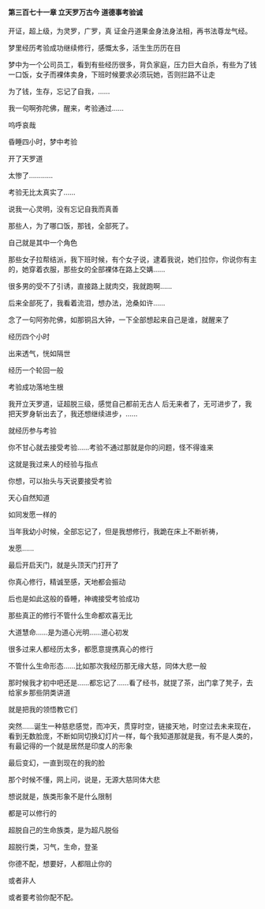 #### 第三百七十一章 立天罗万古今 道德事考验诚


开证，超上级，为灵罗，广罗，真
证金丹道果金身法身法相，再书法尊龙气经。



梦里经历考验成功继续修行，感慨太多，活生生历历在目

梦中为一个公司员工，看到有些经历很多，背负家庭，压力巨大自杀，有些为了钱一口饭，女子而裸体卖身，下班时候要求必须玩她，否则拦路不让走

为了钱，生存，忘记了自我，……

我一句啊弥陀佛，醒来，考验通过……

呜呼哀哉

昏睡四小时，梦中考验

开了天罗道

太惨了…………

考验无比太真实了……

说我一心灵明，没有忘记自我而真善

那些人，为了哪口饭，那钱，全部死了。

自己就是其中一个角色

那些女子拉帮结派，我下班时候，有个女子说，逮着我说，她们拉你，你说你有主的，她穿着衣服，那些女的全部裸体在路上交媾……

很多男的受不了引诱，直接路上就肉交，我就跑啊……

后来全部死了，我看着流泪，想办法，沧桑如许……

念了一句阿弥陀佛，如那铜吕大钟，一下全部想起来自己是谁，就醒来了

经历四个小时

出来透气，恍如隔世

经历一个轮回一般

考验成功落地生根

我开立天罗道，证超脱三级，感觉自己都前无古人 后无来者了，无可进步了，我把天罗身斩出去了，我还想继续进步，……

就经历参与考验

你不甘心就去接受考验……考验不通过那就是你的问题，怪不得谁来

这就是我过来人的经验与指点

你想，可以抬头与天说要接受考验

天心自然知道

如同发愿一样的

当年我幼小时候，全部忘记了，但是我想修行，我跪在床上不断祈祷，

发愿……

最后开启天门，就是头顶天门打开了


你真心修行，精诚至感，天地都会振动

后也是如此这般的昏睡，神魂接受考验成功


那些真正的修行不管什么生命都欢喜无比

大道慧命……是为道心光明……道心初发

很多过来人都经历太多，都愿意提携真心的修行

不管什么生命形态……比如那次我经历那无缘大慈，同体大悲一般

那时候我才初中吧还是……都忘记了……看了经书，就提了茶，出门拿了凳子，去给家乡那些阴类讲道

就是把我的领悟教它们

突然……诞生一种慈悲感觉，而冲天，贯穿时空，链接天地，时空过去未来现在，看到无数脸庞，不断如同切换幻灯片一样，每个我知道那就是我，有不是人类的，有最记得的一个就是居然是印度人的形象


最后变幻，一直到现在的我的脸

那个时候不懂，网上问，说是，无源大慈同体大悲


想说就是，族类形象不是什么限制

都是可以修行的

超脱自己的生命族类，是为超凡脱俗

超脱行类，习气，生命，登圣

你德不配，想要好，人都阻止你的

或者非人


或者要考验你配不配。

